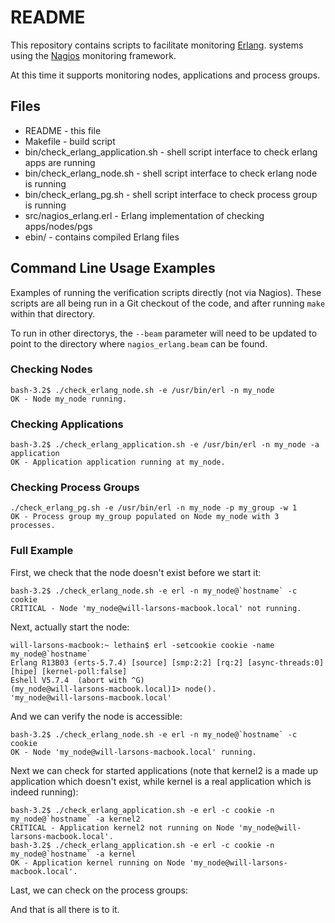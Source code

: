 # README

This repository contains scripts to facilitate monitoring [Erlang][erlang].
systems using the [Nagios][nagios] monitoring framework.

At this time it supports monitoring nodes, applications and process groups.

[erlang]: http://ftp.sunet.se/pub/lang/erlang/ "Erlang Programming Language"
[nagios]: http://www.nagios.org/ "Nagios Monitoring Software"

## Files

* README                          - this file
* Makefile                        - build script
* bin/check_erlang_application.sh - shell script interface to check erlang apps are running
* bin/check_erlang_node.sh        - shell script interface to check erlang node is running
* bin/check_erlang_pg.sh          - shell script interface to check process group is running
* src/nagios_erlang.erl           - Erlang implementation of checking apps/nodes/pgs
* ebin/                           - contains compiled Erlang files

## Command Line Usage Examples

Examples of running the verification scripts directly (not via Nagios).
These scripts are all being run in a Git checkout of the code, and after
running ``make`` within that directory.

To run in other directorys, the ``--beam`` parameter will need to be updated
to point to the directory where ``nagios_erlang.beam`` can be found.

### Checking Nodes

    bash-3.2$ ./check_erlang_node.sh -e /usr/bin/erl -n my_node
    OK - Node my_node running.

### Checking Applications

    bash-3.2$ ./check_erlang_application.sh -e /usr/bin/erl -n my_node -a application
    OK - Application application running at my_node.

### Checking Process Groups

    ./check_erlang_pg.sh -e /usr/bin/erl -n my_node -p my_group -w 1
    OK - Process group my_group populated on Node my_node with 3 processes.

### Full Example

First, we check that the node doesn't exist before we start it:

    bash-3.2$ ./check_erlang_node.sh -e erl -n my_node@`hostname` -c cookie
    CRITICAL - Node 'my_node@will-larsons-macbook.local' not running.

Next, actually start the node:

    will-larsons-macbook:~ lethain$ erl -setcookie cookie -name my_node@`hostname`
    Erlang R13B03 (erts-5.7.4) [source] [smp:2:2] [rq:2] [async-threads:0] [hipe] [kernel-poll:false]
    Eshell V5.7.4  (abort with ^G)
    (my_node@will-larsons-macbook.local)1> node().
    'my_node@will-larsons-macbook.local'

And we can verify the node is accessible:

    bash-3.2$ ./check_erlang_node.sh -e erl -n my_node@`hostname` -c cookie
    OK - Node 'my_node@will-larsons-macbook.local' running.

Next we can check for started applications (note that kernel2 is a made up
application which doesn't exist, while kernel is a real application which
is indeed running):

    bash-3.2$ ./check_erlang_application.sh -e erl -c cookie -n my_node@`hostname` -a kernel2
    CRITICAL - Application kernel2 not running on Node 'my_node@will-larsons-macbook.local'.
    bash-3.2$ ./check_erlang_application.sh -e erl -c cookie -n my_node@`hostname` -a kernel
    OK - Application kernel running on Node 'my_node@will-larsons-macbook.local'.

Last, we can check on the process groups:


And that is all there is to it.
